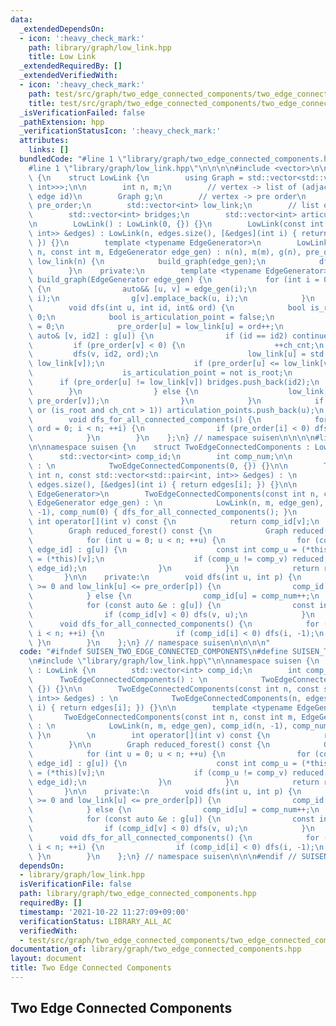 ```yaml
---
data:
  _extendedDependsOn:
  - icon: ':heavy_check_mark:'
    path: library/graph/low_link.hpp
    title: Low Link
  _extendedRequiredBy: []
  _extendedVerifiedWith:
  - icon: ':heavy_check_mark:'
    path: test/src/graph/two_edge_connected_components/two_edge_connected_components.test.cpp
    title: test/src/graph/two_edge_connected_components/two_edge_connected_components.test.cpp
  _isVerificationFailed: false
  _pathExtension: hpp
  _verificationStatusIcon: ':heavy_check_mark:'
  attributes:
    links: []
  bundledCode: "#line 1 \"library/graph/two_edge_connected_components.hpp\"\n\n\n\n\
    #line 1 \"library/graph/low_link.hpp\"\n\n\n\n#include <vector>\n\nnamespace suisen\
    \ {\n    struct LowLink {\n        using Graph = std::vector<std::vector<std::pair<int,\
    \ int>>>;\n\n        int n, m;\n        // vertex -> list of (adjacent vertex,\
    \ edge id)\n        Graph g;\n        // vertex -> pre order\n        std::vector<int>\
    \ pre_order;\n        std::vector<int> low_link;\n        // list of ids of bridges\n\
    \        std::vector<int> bridges;\n        std::vector<int> articulation_points;\n\
    \n        LowLink() : LowLink(0, {}) {}\n        LowLink(const int n, const std::vector<std::pair<int,\
    \ int>> &edges) : LowLink(n, edges.size(), [&edges](int i) { return edges[i];\
    \ }) {}\n        template <typename EdgeGenerator>\n        LowLink(const int\
    \ n, const int m, EdgeGenerator edge_gen) : n(n), m(m), g(n), pre_order(n, -1),\
    \ low_link(n) {\n            build_graph(edge_gen);\n            dfs_for_all_connected_components();\n\
    \        }\n    private:\n        template <typename EdgeGenerator>\n        void\
    \ build_graph(EdgeGenerator edge_gen) {\n            for (int i = 0; i < m; ++i)\
    \ {\n                auto&& [u, v] = edge_gen(i);\n                g[u].emplace_back(v,\
    \ i);\n                g[v].emplace_back(u, i);\n            }\n        }\n\n\
    \        void dfs(int u, int id, int& ord) {\n            bool is_root = id <\
    \ 0;\n            bool is_articulation_point = false;\n            int ch_cnt\
    \ = 0;\n            pre_order[u] = low_link[u] = ord++;\n            for (const\
    \ auto& [v, id2] : g[u]) {\n                if (id == id2) continue;\n       \
    \         if (pre_order[v] < 0) {\n                    ++ch_cnt;\n           \
    \         dfs(v, id2, ord);\n                    low_link[u] = std::min(low_link[u],\
    \ low_link[v]);\n                    if (pre_order[u] <= low_link[v]) {\n    \
    \                    is_articulation_point = not is_root;\n                  \
    \      if (pre_order[u] != low_link[v]) bridges.push_back(id2);\n            \
    \        }\n                } else {\n                    low_link[u] = std::min(low_link[u],\
    \ pre_order[v]);\n                }\n            }\n            if (is_articulation_point\
    \ or (is_root and ch_cnt > 1)) articulation_points.push_back(u);\n        }\n\n\
    \        void dfs_for_all_connected_components() {\n            for (int i = 0,\
    \ ord = 0; i < n; ++i) {\n                if (pre_order[i] < 0) dfs(i, -1, ord);\n\
    \            }\n        }\n    };\n} // namespace suisen\n\n\n\n#line 5 \"library/graph/two_edge_connected_components.hpp\"\
    \n\nnamespace suisen {\n    struct TwoEdgeConnectedComponents : LowLink {\n  \
    \      std::vector<int> comp_id;\n        int comp_num;\n\n        TwoEdgeConnectedComponents()\
    \ : \n            TwoEdgeConnectedComponents(0, {}) {}\n\n        TwoEdgeConnectedComponents(const\
    \ int n, const std::vector<std::pair<int, int>> &edges) : \n            TwoEdgeConnectedComponents(n,\
    \ edges.size(), [&edges](int i) { return edges[i]; }) {}\n\n        template <typename\
    \ EdgeGenerator>\n        TwoEdgeConnectedComponents(const int n, const int m,\
    \ EdgeGenerator edge_gen) : \n            LowLink(n, m, edge_gen), comp_id(n,\
    \ -1), comp_num(0) { dfs_for_all_connected_components(); }\n        \n       \
    \ int operator[](int v) const {\n            return comp_id[v];\n        }\n\n\
    \        Graph reduced_forest() const {\n            Graph reduced(comp_num);\n\
    \            for (int u = 0; u < n; ++u) {\n                for (const auto &[v,\
    \ edge_id] : g[u]) {\n                    const int comp_u = (*this)[u], comp_v\
    \ = (*this)[v];\n                    if (comp_u != comp_v) reduced[comp_u].emplace_back(comp_v,\
    \ edge_id);\n                }\n            }\n            return reduced;\n \
    \       }\n\n    private:\n        void dfs(int u, int p) {\n            if (p\
    \ >= 0 and low_link[u] <= pre_order[p]) {\n                comp_id[u] = comp_id[p];\n\
    \            } else {\n                comp_id[u] = comp_num++;\n            }\n\
    \            for (const auto &e : g[u]) {\n                const int v = e.first;\n\
    \                if (comp_id[v] < 0) dfs(v, u);\n            }\n        }\n  \
    \      void dfs_for_all_connected_components() {\n            for (int i = 0;\
    \ i < n; ++i) {\n                if (comp_id[i] < 0) dfs(i, -1);\n           \
    \ }\n        }\n    };\n} // namespace suisen\n\n\n\n"
  code: "#ifndef SUISEN_TWO_EDGE_CONNECTED_COMPONENTS\n#define SUISEN_TWO_EDGE_CONNECTED_COMPONENTS\n\
    \n#include \"library/graph/low_link.hpp\"\n\nnamespace suisen {\n    struct TwoEdgeConnectedComponents\
    \ : LowLink {\n        std::vector<int> comp_id;\n        int comp_num;\n\n  \
    \      TwoEdgeConnectedComponents() : \n            TwoEdgeConnectedComponents(0,\
    \ {}) {}\n\n        TwoEdgeConnectedComponents(const int n, const std::vector<std::pair<int,\
    \ int>> &edges) : \n            TwoEdgeConnectedComponents(n, edges.size(), [&edges](int\
    \ i) { return edges[i]; }) {}\n\n        template <typename EdgeGenerator>\n \
    \       TwoEdgeConnectedComponents(const int n, const int m, EdgeGenerator edge_gen)\
    \ : \n            LowLink(n, m, edge_gen), comp_id(n, -1), comp_num(0) { dfs_for_all_connected_components();\
    \ }\n        \n        int operator[](int v) const {\n            return comp_id[v];\n\
    \        }\n\n        Graph reduced_forest() const {\n            Graph reduced(comp_num);\n\
    \            for (int u = 0; u < n; ++u) {\n                for (const auto &[v,\
    \ edge_id] : g[u]) {\n                    const int comp_u = (*this)[u], comp_v\
    \ = (*this)[v];\n                    if (comp_u != comp_v) reduced[comp_u].emplace_back(comp_v,\
    \ edge_id);\n                }\n            }\n            return reduced;\n \
    \       }\n\n    private:\n        void dfs(int u, int p) {\n            if (p\
    \ >= 0 and low_link[u] <= pre_order[p]) {\n                comp_id[u] = comp_id[p];\n\
    \            } else {\n                comp_id[u] = comp_num++;\n            }\n\
    \            for (const auto &e : g[u]) {\n                const int v = e.first;\n\
    \                if (comp_id[v] < 0) dfs(v, u);\n            }\n        }\n  \
    \      void dfs_for_all_connected_components() {\n            for (int i = 0;\
    \ i < n; ++i) {\n                if (comp_id[i] < 0) dfs(i, -1);\n           \
    \ }\n        }\n    };\n} // namespace suisen\n\n\n#endif // SUISEN_TWO_EDGE_CONNECTED_COMPONENTS\n"
  dependsOn:
  - library/graph/low_link.hpp
  isVerificationFile: false
  path: library/graph/two_edge_connected_components.hpp
  requiredBy: []
  timestamp: '2021-10-22 11:27:09+09:00'
  verificationStatus: LIBRARY_ALL_AC
  verifiedWith:
  - test/src/graph/two_edge_connected_components/two_edge_connected_components.test.cpp
documentation_of: library/graph/two_edge_connected_components.hpp
layout: document
title: Two Edge Connected Components
---
```

## Two Edge Connected Components